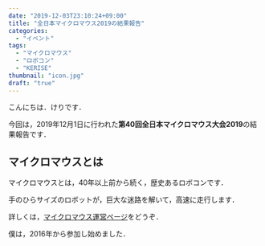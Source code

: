 ```yaml
---
date: "2019-12-03T23:10:24+09:00"
title: "全日本マイクロマウス2019の結果報告"
categories:
  - "イベント"
tags:
  - "マイクロマウス"
  - "ロボコン"
  - "KERISE"
thumbnail: "icon.jpg"
draft: "true"
---
```


こんにちは．けりです．

今回は，2019年12月1日に行われた**第40回全日本マイクロマウス大会2019**の結果報告です．

<!--more-->

## マイクロマウスとは

マイクロマウスとは，40年以上前から続く，歴史あるロボコンです．

手のひらサイズのロボットが，巨大な迷路を解いて，高速に走行します．

詳しくは，[マイクロマウス運営ページ](http://www.ntf.or.jp/mouse/)をどうぞ．

僕は，2016年から参加し始めました．
